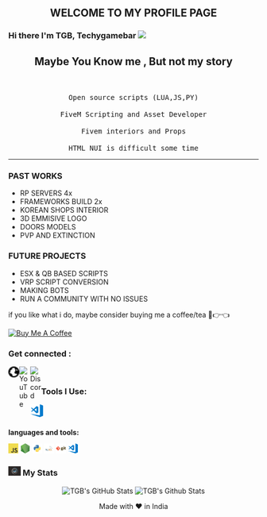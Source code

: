 
<h2 align="center">WELCOME TO MY PROFILE PAGE</h2>


### Hi there I'm TGB, Techygamebar <img src="https://media.giphy.com/media/hvRJCLFzcasrR4ia7z/giphy.gif" width="25px">

<h2 align="center">Maybe You Know me , But not my story</h2>

<p align="CENTER">
  <samp>
    <br><br>
 Open source scripts (LUA,JS,PY)
    <br><br>
    FiveM Scripting and Asset Developer
    <br><br>
   Fivem interiors and Props
    <br><br> 
HTML NUI is difficult some time
  </samp>
</p>
<hr/>


### PAST WORKS
- RP SERVERS 4x
- FRAMEWORKS BUILD 2x
- KOREAN SHOPS INTERIOR 
- 3D EMMISIVE LOGO
- DOORS MODELS
- PVP AND EXTINCTION

### FUTURE PROJECTS
- ESX & QB BASED SCRIPTS
- VRP SCRIPT CONVERSION
- MAKING BOTS
- RUN A COMMUNITY WITH NO ISSUES


if you like what i do, maybe consider buying me a coffee/tea 🥺👉👈

<a href="https://www.buymeacoffee.com/techygamebar" target="_blank"><img src="https://cdn.buymeacoffee.com/buttons/v2/default-red.png" alt="Buy Me A Coffee" width="150" ></a>

### Get connected :

[<img align="left" alt="Website" width="22px" src="https://raw.githubusercontent.com/iconic/open-iconic/master/svg/globe.svg" />][website]
[<img align="left" alt="YouTube" width="22px" src="https://cdn.jsdelivr.net/npm/simple-icons@v3/icons/youtube.svg" />][youtube]
[<img align="left" alt="Discord" width="22px" src="https://cdn.jsdelivr.net/npm/simple-icons@v3/icons/discord.svg" />][discord]

<br />


### Tools I Use:

[<img align="left" alt="Visual Studio Code" width="26px" src="https://raw.githubusercontent.com/github/explore/80688e429a7d4ef2fca1e82350fe8e3517d3494d/topics/visual-studio-code/visual-studio-code.png" />][vscode]

<br />
<br />

**languages and tools:**  

<code><img height="20" src="https://raw.githubusercontent.com/github/explore/80688e429a7d4ef2fca1e82350fe8e3517d3494d/topics/javascript/javascript.png"></code>
<code><img height="20" src="https://raw.githubusercontent.com/github/explore/80688e429a7d4ef2fca1e82350fe8e3517d3494d/topics/nodejs/nodejs.png"></code>
<code><img height="20" src="https://raw.githubusercontent.com/github/explore/80688e429a7d4ef2fca1e82350fe8e3517d3494d/topics/python/python.png"></code>
<code><img height="20" src="https://raw.githubusercontent.com/github/explore/80688e429a7d4ef2fca1e82350fe8e3517d3494d/topics/mysql/mysql.png"></code>
<code><img height="20" src="https://raw.githubusercontent.com/github/explore/80688e429a7d4ef2fca1e82350fe8e3517d3494d/topics/git/git.png"></code>
<code><img height="20" src="https://raw.githubusercontent.com/github/explore/80688e429a7d4ef2fca1e82350fe8e3517d3494d/topics/visual-studio-code/visual-studio-code.png"></code>

 ### <img src="https://github.com/techygamebar/Techygamebar/blob/1688a1fb7ba5c2e508c04f05bc4288ebbf917846/img/statistics_icon.gif" width="25px"> My Stats
<p align="center">
  <img align="center" alt="TGB's GitHub Stats" src="https://github-readme-stats.vercel.app/api?username=techygamebar&show_icons=true&include_all_commits=true&bg_color=30,434343,000000&title_color=fe428e&text_color=f1f1eb" />
    <img align="center" alt="TGB's Github Stats" src="https://github-readme-stats.anuraghazra1.vercel.app/api/top-langs/?username=techygamebar&layout=compact&langs_count=10&hide=html,css&bg_color=30,000000,434343&title_color=fe428e&text_color=f1f1eb" />


</details>


<p align="center">
  Made with ❤️ in India
</p>


[website]: https://techygamebar.com
[youtube]: https://youtube.com/c/techygamebar
[vscode]: https://code.visualstudio.com/Download
[discord]: https://discord.gg/js3BrzReXw

